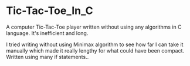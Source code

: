 # Tic-Tac-Toe_In_C
A computer Tic-Tac-Toe player written without using any algorithms in C language. It's inefficient and long.

I tried writing without using Minimax algorithm to see how far I can take it manually which made it really lengthy for what could have been compact.
Written using many if statements..
